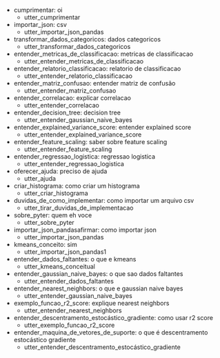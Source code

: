 * cumprimentar: oi
	 - utter_cumprimentar
* importar_json: csv
	 - utter_importar_json_pandas
* transformar_dados_categoricos: dados categoricos
	 - utter_transformar_dados_categoricos
* entender_metricas_de_classificacao: metricas de classificacao
	 - utter_entender_metricas_de_classificacao
* entender_relatorio_classificacao: relatorio de classificacao
	 - utter_entender_relatorio_classificacao
* entender_matriz_confusao: entender matriz de confusão
	 - utter_entender_matriz_confusao
* entender_correlacao: explicar correlacao
	 - utter_entender_correlacao
* entender_decision_tree: decision tree
	 - utter_entender_gaussian_naive_bayes
* entender_explained_variance_score: entender explained score
	 - utter_entender_explained_variance_score
* entender_feature_scaling: saber sobre feature scaling
	 - utter_entender_feature_scaling
* entender_regressao_logistica: regressao logistica
	 - utter_entender_regressao_logistica
* oferecer_ajuda: preciso de ajuda
	 - utter_ajuda
* criar_histograma: como criar um histograma
	 - utter_criar_histograma
* duvidas_de_como_implementar: como importar um arquivo csv
	 - utter_tirar_duvidas_de_implementacao
* sobre_pyter: quem eh voce
	 - utter_sobre_pyter
* importar_json_pandasafirmar: como importar json
	 - utter_importar_json_pandas
* kmeans_conceito: sim
	 - utter_importar_json_pandas1
* entender_dados_faltantes: o que e kmeans
	 - utter_kmeans_conceitual
* entender_gaussian_naive_bayes: o que sao dados faltantes
	 - utter_entender_dados_faltantes
* entender_nearest_neighbors: o que e gaussian naive bayes
	 - utter_entender_gaussian_naive_bayes
* exemplo_funcao_r2_score: explique nearest neighbors
	 - utter_entender_nearest_neighbors
* entender_descentramento_estocástico_gradiente: como usar r2 score
	 - utter_exemplo_funcao_r2_score
* entender_maquina_de_vetores_de_suporte: o que é descentramento estocástico gradiente
	 - utter_entender_descentramento_estocástico_gradiente
